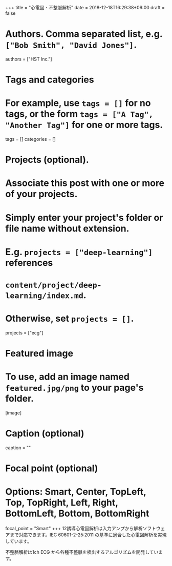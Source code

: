 +++
title = "心電図・不整脈解析"
date = 2018-12-18T16:29:38+09:00
draft = false

# Authors. Comma separated list, e.g. `["Bob Smith", "David Jones"]`.
authors = ["HST Inc."]

# Tags and categories
# For example, use `tags = []` for no tags, or the form `tags = ["A Tag", "Another Tag"]` for one or more tags.
tags = []
categories = []

# Projects (optional).
#   Associate this post with one or more of your projects.
#   Simply enter your project's folder or file name without extension.
#   E.g. `projects = ["deep-learning"]` references 
#   `content/project/deep-learning/index.md`.
#   Otherwise, set `projects = []`.
projects = ["ecg"]

# Featured image
# To use, add an image named `featured.jpg/png` to your page's folder. 
[image]
  # Caption (optional)
  caption = ""

  # Focal point (optional)
  # Options: Smart, Center, TopLeft, Top, TopRight, Left, Right, BottomLeft, Bottom, BottomRight
  focal_point = "Smart"
+++
12誘導心電図解析は入力アンプから解析ソフトウェアまで対応できます。IEC 60601-2-25:2011 の基準に適合した心電図解析を実現しています。

不整脈解析は1ch ECG から各種不整脈を検出するアルゴリズムを開発しています。
